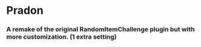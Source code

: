 # Pradon
### A remake of the original RandomItemChallenge plugin but with more customization. (1 extra setting)